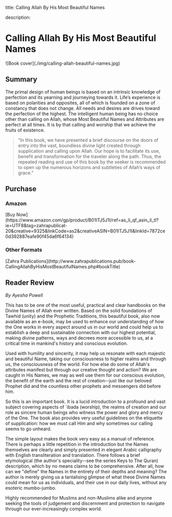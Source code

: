 title: Calling Allah By His Most Beautiful Names

description:

# Calling Allah By His Most Beautiful Names

<div markdown="1" class="cover-image">
![Book cover](./img/calling-allah-beautiful-names.jpg)
</div>

## Summary

The primal design of human beings is based on an intrinsic knowledge of perfection and its yearning and journeying towards it. Life’s experience is based on polarities and opposites, all of which is founded on a zone of constancy that does not change. All needs and desires are drives toward the perfection of the highest. The intelligent human being has no choice other than calling on Allah, whose Most Beautiful Names and Attributes are perfect at all times. It is by that calling and worship that we achieve the fruits of existence.

>“In this book, we have presented a brief discourse on the doors of entry into the vast, boundless divine light created through supplication and calling upon Allah. Our hope is to facilitate its use, benefit and transformation for the traveler along the path. Thus, the repeated reading and use of this book by the seeker is recommended to open up the numerous horizons and subtleties of Allah’s ways of grace.”

## Purchase

### Amazon

<div markdown="3" class="purchase-link">
[Buy Now](https://www.amazon.com/gp/product/B01ITJ5J1I/ref=as_li_qf_asin_il_tl?ie=UTF8&tag=zahrapublicat-20&creative=9325&linkCode=as2&creativeASIN=B01ITJ5J1I&linkId=7872ce0d392887eafe90f45da6f64134)
</div>

### Other Formats

<div markdown="3" class="purchase-link">
[Zahra Publications](http://www.zahrapublications.pub/book-CallingAllahByHisMostBeautifulNames.php#bookTitle)
</div>

## Reader Review

_By Ayesha Powell_

This has to be one of the most useful, practical and clear handbooks on the Divine Names of Allah ever written. Based on the solid foundations of Tawhid (unity) and the Prophetic Traditions, this beautiful book, also now available as an e-book, may be used to enhance our understanding of how the One works in every aspect around us in our world and could help us to establish a deep and sustainable connection with our highest potential, making divine patterns, ways and decrees more accessible to us, at a critical time in mankind's history and conscious evolution.

Used with humility and sincerity, it may help us resonate with each majestic and beautiful Name, taking our consciousness to higher realms and through us, the consciousness of the world. For how else do some of Allah's attributes manifest but through our creative thought and action? We are caught in His Names, we may as well use them for our conscious evolution, the benefit of the earth and the rest of creation--just like our beloved Prophet did and the countless other prophets and messengers did before him.

So this is an important book. It is a lucid introduction to a profound and vast subject covering aspects of `ibada (worship), the realms of creation and our role as sincere human beings who witness the power and glory and mercy of the One. The book also provides very useful guidelines on the etiquette of supplication: how we must call Him and why sometimes our calling seems to go unheard.

The simple layout makes the book very easy as a manual of reference. There is perhaps a little repetition in the introduction but the Names themselves are clearly and simply presented in elegant Arabic calligraphy with English transliteration and translation. There follows a brief etymological (the author's speciality--see the series Keys to The Quran) description, which by no means claims to be comprehensive. After all, how can we "define" the Names in the entirety of their depths and meaning? The author is merely giving us a tantalising glimpse of what these Divine Names could mean for us as individuals, and their use in our daily lives, without any esoteric mumbo-jumbo.

Highly recommended for Muslims and non-Muslims alike and anyone seeking the tools of judgement and discernment and protection to navigate through our ever-increasingly complex world. 